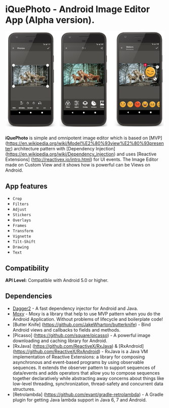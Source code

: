 # iQuePhoto - Android Image Editor App (Alpha version).

![iQuePhoto](/iQuePhoto.png)

**iQuePhoto** is simple and omnipotent image editor which is based on [MVP] (https://en.wikipedia.org/wiki/Model%E2%80%93view%E2%80%93presenter) architecture pattern with [Dependency Injection] (https://en.wikipedia.org/wiki/Dependency_injection) and uses [Reactive Extensions] (http://reactivex.io/intro.html) for UI events. The Image Editor made on Custom View and it shows how is powerful can be Views on Android.

##  App features
* `Crop`
* `Filters`
* `Adjust`
* `Stickers`
* `Overlays`
* `Frames`
* `Transform`
* `Vignette`
* `Tilt-Shift`
* `Drawing`
* `Text`

## Compatibility
**API Level:** Compatible with Android 5.0 or higher.

## Dependencies
* [Dagger2](https://github.com/google/dagger) - A fast dependency injector for Android and Java.
* [Moxy](https://github.com/Arello-Mobile/Moxy) - Moxy is a library that help to use MVP pattern when you do the Android Application. Without problems of lifecycle and boilerplate code!
* [Butter Knife] (https://github.com/JakeWharton/butterknife) - Bind Android views and callbacks to fields and methods.
* [Picasso] (https://github.com/square/picasso) - A powerful image downloading and caching library for Android.
* [RxJava] (https://github.com/ReactiveX/RxJava) & [RxAndroid] (https://github.com/ReactiveX/RxAndroid) - RxJava is a Java VM implementation of Reactive Extensions: a library for composing asynchronous and event-based programs by using observable sequences. It extends the observer pattern to support sequences of data/events and adds operators that allow you to compose sequences together declaratively while abstracting away concerns about things like low-level threading, synchronization, thread-safety and concurrent data structures.
* [Retrolambda] (https://github.com/evant/gradle-retrolambda) - A Gradle plugin for getting Java lambda support in Java 6, 7 and Android.
